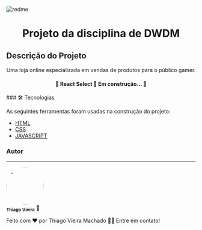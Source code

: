 ![redme](https://github.com/Cabreira97/Projeto-Final-DWDM/assets/53668902/4ef6a996-8d1e-4f51-b3a5-3a2e2f0ed89d)
<h1 align="center">Projeto da disciplina de DWDM</h1>

## Descrição do Projeto
<p align="center">Uma loja online especializada em vendas de produtos para o público gamer.</p>
<h4 align="center"> 
	🚧  React Select 🚀 Em construção...  🚧
</h4>
### 🛠 Tecnologias

As seguintes ferramentas foram usadas na construção do projeto:

- [HTML]([https://expo.io/](https://developer.mozilla.org/pt-BR/docs/Web/HTML))
- [CSS]([https://nodejs.org/en/](https://developer.mozilla.org/pt-BR/docs/Web/CSS))
- [JAVASCRIPT](https://developer.mozilla.org/pt-BR/docs/Web/JavaScript)

### Autor
---


 <img style="border-radius: 50%;" src="https://avatars.githubusercontent.com/u/53668902?s=400&u=a11821e1149097f2f8527cba996262cc23e79c99&v=4" width="100px;" alt=""/>
 <br />
 <sub><b>Thiago Vieira</b></sub></a> 🚀</a>


Feito com ❤️ por Thiago Vieira Machado 👋🏽 Entre em contato!

